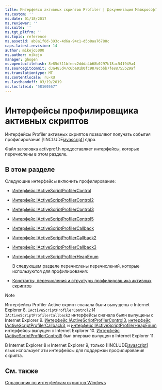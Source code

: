 ```yaml
---
title: Интерфейсы активных скриптов Profiler | Документация Майкрософт
ms.custom: ''
ms.date: 01/18/2017
ms.reviewer: ''
ms.suite: ''
ms.tgt_pltfrm: ''
ms.topic: reference
ms.assetid: ab8a1f0d-393c-4d6a-94c1-d5b8aa76788c
caps.latest.revision: 14
author: mikejo5000
ms.author: mikejo
manager: ghogen
ms.openlocfilehash: 8e85d511bfeec2ddda4b68b0297b18ac541949a4
ms.sourcegitcommit: d3a485d47c6ba01b0fc9878cbbb7fe88755b29af
ms.translationtype: MT
ms.contentlocale: ru-RU
ms.lasthandoff: 03/19/2019
ms.locfileid: "58160567"
---
```

# <a name="active-script-profiler-interfaces"></a>Интерфейсы профилировщика активных скриптов
Интерфейсы Profiler активных скриптов позволяют получать события профилирования [!INCLUDE[javascript](../../javascript/includes/javascript-md.md)] ядра.  
  
 Файл заголовка activprof.h предоставляет интерфейсы, которые перечислены в этом разделе.  
  
## <a name="in-this-section"></a>В этом разделе  
 Следующие интерфейсы включить профилирование:  
  
- [Интерфейс IActiveScriptProfilerControl](../../winscript/reference/iactivescriptprofilercontrol-interface.md)  
  
- [Интерфейс IActiveScriptProfilerControl2](../../winscript/reference/iactivescriptprofilercontrol2-interface.md)  
  
- [Интерфейс IActiveScriptProfilerControl3](../../winscript/reference/iactivescriptprofilercontrol3-interface.md)  
  
- [Интерфейс IActiveScriptProfilerControl5](../../winscript/reference/iactivescriptprofilercontrol5-interface.md)  
  
- [Интерфейс IActiveScriptProfilerCallback](../../winscript/reference/iactivescriptprofilercallback-interface.md)  
  
- [Интерфейс IActiveScriptProfilerCallback2](../../winscript/reference/iactivescriptprofilercallback2-interface.md)  
  
- [Интерфейс IActiveScriptProfilerCallback3](../../winscript/reference/iactivescriptprofilercallback3-interface.md)  
  
- [Интерфейс IActiveScriptProfilerHeapEnum](../../winscript/reference/iactivescriptprofilerheapenum-interface.md)  
  
  В следующем разделе перечислены перечислений, которые используются для профилирования:  
  
- [Константы, перечисления и структуры профилировщика активных скриптов](../../winscript/reference/active-script-profiler-constants-enumerations-and-structures.md)  
  
> [!NOTE]
>  Интерфейсы Profiler Active скрипт сначала были выпущены с Internet Explorer 8. `IActiveScriptProfilerControl2` И `IActiveScriptProfilerCallback2` интерфейсы сначала были выпущены с Internet Explorer 9. [Интерфейс IActiveScriptProfilerControl3](../../winscript/reference/iactivescriptprofilercontrol3-interface.md), [интерфейс IActiveScriptProfilerCallback3](../../winscript/reference/iactivescriptprofilercallback3-interface.md), и [интерфейс IActiveScriptProfilerHeapEnum](../../winscript/reference/iactivescriptprofilerheapenum-interface.md) интерфейсы выпущен с Internet Explorer 10. [Интерфейс IActiveScriptProfilerControl5](../../winscript/reference/iactivescriptprofilercontrol5-interface.md) был впервые выпущен в Internet Explorer 11.  
>   
>  В Internet Explorer 8 и Internet Explorer 9, только [!INCLUDE[javascript](../../javascript/includes/javascript-md.md)] язык использует эти интерфейсы для поддержки профилирования скрипта.  
  
## <a name="see-also"></a>См. также  
 [Справочник по интерфейсам скриптов Windows](../../winscript/reference/windows-script-interfaces-reference.md)